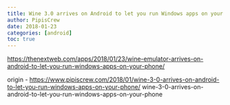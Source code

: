 ```yaml
---
title: Wine 3.0 arrives on Android to let you run Windows apps on your phone
author: PipisCrew
date: 2018-01-23
categories: [android]
toc: true
---
```


https://thenextweb.com/apps/2018/01/23/wine-emulator-arrives-on-android-to-let-you-run-windows-apps-on-your-phone/

origin - https://www.pipiscrew.com/2018/01/wine-3-0-arrives-on-android-to-let-you-run-windows-apps-on-your-phone/ wine-3-0-arrives-on-android-to-let-you-run-windows-apps-on-your-phone